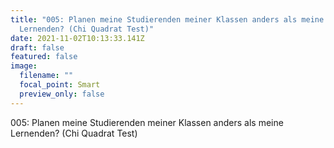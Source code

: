 ```yaml
---
title: "005: Planen meine Studierenden meiner Klassen anders als meine
  Lernenden? (Chi Quadrat Test)"
date: 2021-11-02T10:13:33.141Z
draft: false
featured: false
image:
  filename: ""
  focal_point: Smart
  preview_only: false
---
```

005: Planen meine Studierenden meiner Klassen anders als meine Lernenden? (Chi Quadrat Test)